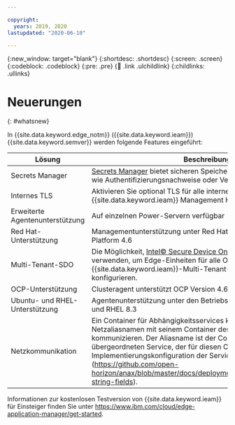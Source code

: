 ```yaml
---

copyright:
  years: 2019, 2020
lastupdated: "2020-06-10"

---
```


{:new_window: target="blank"}
{:shortdesc: .shortdesc}
{:screen: .screen}
{:codeblock: .codeblock}
{:pre: .pre}
{:child: .link .ulchildlink}
{:childlinks: .ullinks}

# Neuerungen
{: #whatsnew}

In {{site.data.keyword.edge_notm}} ({{site.data.keyword.ieam}}) {{site.data.keyword.semver}} werden folgende Features eingeführt:

|Lösung|Beschreibung|
|----------|------|
|Secrets Manager|[Secrets Manager](../OH/docs/getting_started/overview_sm.md) bietet sicheren Speicher für sensible Informationen wie Authentifizierungsnachweise oder Verschlüsselungsschlüssel.|
|Internes TLS| Aktivieren Sie optional TLS für alle internen API-Aufrufe innerhalb des {{site.data.keyword.ieam}} Management Hub.|
|Erweiterte Agentenunterstützung | Auf einzelnen Power-Servern verfügbar 
| Red Hat-Unterstützung| Managementunterstützung unter Red Hat OpenShift Container Platform 4.6
|Multi-Tenant-SDO|Die Möglichkeit, [Intel© Secure Device Onboarding (SDO)](../installing/sdo.md) zu verwenden, um Edge-Einheiten für alle Organisationen in einer {{site.data.keyword.ieam}}-Multi-Tenant-Installation zu konfigurieren. |
| OCP-Unterstützung| Clusteragent unterstützt OCP Version 4.6.16|
| Ubuntu- und RHEL-Unterstützung | Agentenunterstützung unter den Betriebssystemen Ubuntu 20.04.2 und RHEL 8.3|
| Netzkommunikation| Ein Container für Abhängigkeitsservices kann über einen Netzaliasnamen mit seinem Container des übergeordneten Service kommunizieren. Der Aliasname ist der Containername des übergeordneten Service, der für diesen Container in der Implementierungskonfiguration der Servicedefinition definiert ist (https://github.com/open-horizon/anax/blob/master/docs/deployment_string.html#deployment-string-fields).|

Informationen zur kostenlosen Testversion von {{site.data.keyword.ieam}} für Einsteiger finden Sie unter https://www.ibm.com/cloud/edge-application-manager/get-started.

